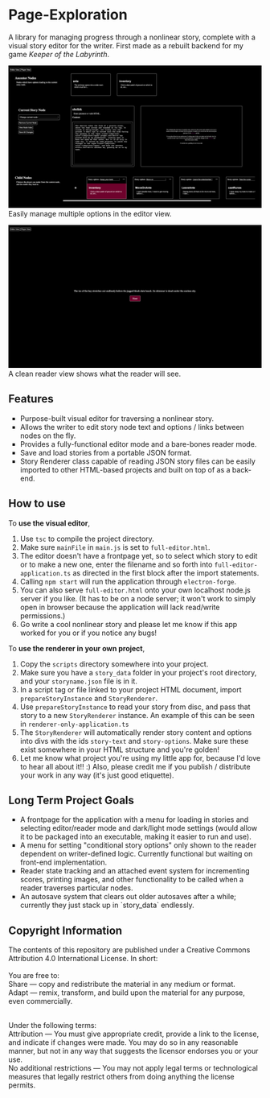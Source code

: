 # Page-Exploration
<p>A library for managing progress through a nonlinear story, complete with a visual story editor for the writer. First made as a rebuilt backend for my game <i>Keeper of the Labyrinth</i>.</p> 

<p><img src="./images/working.png"><br>
Easily manage multiple options in the editor view.</p>

<p><img src="./images/readerview.png"><br>
A clean reader view shows what the reader will see.</p>

## Features
<ul style="list-style-type: square;">
<li>Purpose-built visual editor for traversing a nonlinear story.</li>
<li>Allows the writer to edit story node text and options / links between nodes on the fly.</li>
<li>Provides a fully-functional editor mode and a bare-bones reader mode.</li>
<li>Save and load stories from a portable JSON format.</li>
<li>Story Renderer class capable of reading JSON story files can be easily imported to other HTML-based projects and built on top of as a back-end.</li>
</ul>

## How to use
To **use the visual editor**,
1. Use `tsc` to compile the project directory.
2. Make sure `mainFile` in `main.js` is set to `full-editor.html`.
3. The editor doesn't have a frontpage yet, so to select which story to edit or to make a new one, enter the filename and so forth into `full-editor-application.ts` as directed in the first block after the import statements.
4. Calling `npm start` will run the application through `electron-forge`.
5. You can also serve `full-editor.html` onto your own localhost node.js server if you like. (It has to be on a node server; it won't work to simply open in browser because the application will lack read/write permissions.)
5. Go write a cool nonlinear story and please let me know if this app worked for you or if you notice any bugs!


To **use the renderer in your own project**,
1. Copy the `scripts` directory somewhere into your project.
2. Make sure you have a `story_data` folder in your project's root directory, and your `storyname.json` file is in it.
3. In a script tag or file linked to your project HTML document, import `prepareStoryInstance` and `StoryRenderer`.
4. Use `prepareStoryInstance` to read your story from disc, and pass that story to a new `StoryRenderer` instance. An example of this can be seen in `renderer-only-application.ts`
4. The `StoryRenderer` will automatically render story content and options into divs with the ids `story-text` and `story-options`. Make sure these exist somewhere in your HTML structure and you're golden!
5. Let me know what project you're using my little app for, because I'd love to hear all about it!! :) Also, please credit me if you publish / distribute your work in any way (it's just good etiquette).

## Long Term Project Goals
<ul style="list-style-type: square;">
  <li>A frontpage for the application with a menu for loading in stories and selecting editor/reader mode and dark/light mode settings (would allow it to be packaged into an executable, making it easier to run and use).</li>
  <li>A menu for setting "conditional story options" only shown to the reader dependent on writer-defined logic. Currently functional but waiting on front-end implementation.</li>
  <li>Reader state tracking and an attached event system for incrementing scores, printing images, and other functionality to be called when a reader traverses particular nodes.</li>
  <li>An autosave system that clears out older autosaves after a while; currently they just stack up in `story_data` endlessly.</li>
</ul>

## Copyright Information
<p>The contents of this repository are published under a Creative Commons Attribution 4.0 International License. In short:
<br><br>
 You are free to:<br>
    Share — copy and redistribute the material in any medium or format.<br>
    Adapt — remix, transform, and build upon the material for any purpose, even commercially.<br><br>

Under the following terms:<br>
  Attribution — You must give appropriate credit, provide a link to the license, and indicate if changes were made. You may do so in any reasonable manner, but not in any way that suggests the licensor endorses you or your use.<br>
  No additional restrictions — You may not apply legal terms or technological measures that legally restrict others from doing anything the license permits.<br>
  </p>
